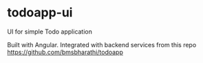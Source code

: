 # todoapp-ui
UI for simple Todo application

Built with Angular. Integrated with backend services from this repo https://github.com/bmsbharathi/todoapp

